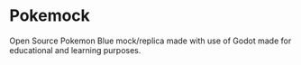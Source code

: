 # Pokemock

Open Source Pokemon Blue mock/replica made with use of Godot made for 
educational and learning purposes.
